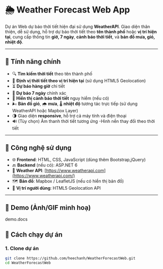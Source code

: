 # 🌦️ Weather Forecast Web App

Dự án Web dự báo thời tiết hiện đại sử dụng **WeatherAPI**. Giao diện thân thiện, dễ sử dụng, hỗ trợ dự báo thời tiết theo **tên thành phố** hoặc **vị trí hiện tại**, cung cấp thông tin **giờ, 7 ngày**, **cảnh báo thời tiết**, và **bản đồ mưa, gió, nhiệt độ**.

---

## 🚀 Tính năng chính

- 🔍 **Tìm kiếm thời tiết** theo tên thành phố
- 📍 **Định vị thời tiết theo vị trí hiện tại** (sử dụng HTML5 Geolocation)
- ⏳ **Dự báo hàng giờ** chi tiết
- 📅 **Dự báo 7 ngày** chính xác
- 🚨 **Hiển thị cảnh báo thời tiết** nguy hiểm (nếu có)
- 🌬️ **Bản đồ gió**, 🌧️ **mưa**, 🌡️ **nhiệt độ** tương tác trực tiếp (sử dụng WeatherAPI hoặc Mapbox Layer)
- 🌗 Giao diện **responsive**, hỗ trợ cả máy tính và điện thoại
- 🔊 (Tùy chọn) Âm thanh thời tiết tương ứng
-Hình nền thay đổi theo thời tiết
---

## 🧰 Công nghệ sử dụng

- 🌐 **Frontend**: HTML, CSS, JavaScript (dùng thêm Bootstrap,jQuery)
- 🔙 **Backend** (nếu có): ASP.NET 6
- 📡 **Weather API**: [https://www.weatherapi.com](https://www.weatherapi.com/)
- 🗺️ **Bản đồ**: Mapbox / LeafletJS (nếu có hiển thị bản đồ)
- 📍 **Vị trí người dùng**: HTML5 Geolocation API

---

## 📸 Demo (Ảnh/GIF minh hoạ)
demo.docs


## 🔧 Cách chạy dự án

### 1. Clone dự án
```bash
git clone https://github.com/heechanh/WeatherForecastWeb.git
cd WeatherForecastWeb
